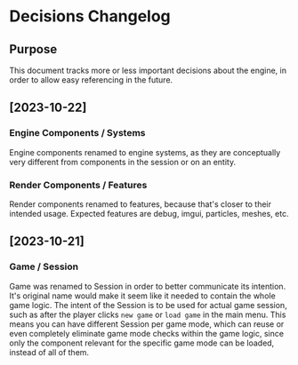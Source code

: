 ﻿# Decisions Changelog

## Purpose

This document tracks more or less important decisions about the engine, in order to allow easy referencing in the future.

## [2023-10-22]

### Engine Components / Systems
Engine components renamed to engine systems, as they are conceptually very different from components in the session or on an entity.

### Render Components / Features
Render components renamed to features, because that's closer to their intended usage. 
Expected features are debug, imgui, particles, meshes, etc.

## [2023-10-21]

### Game / Session
Game was renamed to Session in order to better communicate its intention.
It's original name would make it seem like it needed to contain the whole game logic.
The intent of the Session is to be used for actual game session, such as after the player clicks `new game` or `load game` in the main menu.
This means you can have different Session per game mode, which can reuse or even completely eliminate game mode checks within the game logic, since only the component relevant for the specific game mode can be loaded, instead of all of them.

